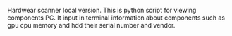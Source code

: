 Hardwear scanner local version. 
Тhis is python script for viewing components PC. It input in terminal information about components such as gpu cpu memory and hdd their serial number and vendor.


